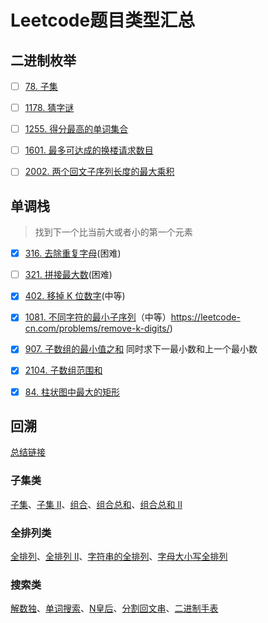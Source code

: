 # Leetcode题目类型汇总

## 二进制枚举

- [ ] [78. 子集](https://leetcode-cn.com/problems/subsets/)
- [ ] [1178. 猜字谜](https://leetcode-cn.com/problems/number-of-valid-words-for-each-puzzle/)
- [ ] [1255. 得分最高的单词集合](https://leetcode-cn.com/problems/maximum-score-words-formed-by-letters/)
- [ ] [1601. 最多可达成的换楼请求数目](https://leetcode-cn.com/problems/maximum-number-of-achievable-transfer-requests/)
- [ ] [2002. 两个回文子序列长度的最大乘积](https://leetcode-cn.com/problems/maximum-product-of-the-length-of-two-palindromic-subsequences/)



## 单调栈

> 找到下一个比当前大或者小的第一个元素

- [x] [316. 去除重复字母](https://leetcode-cn.com/problems/remove-duplicate-letters/)(困难)
- [ ] [321. 拼接最大数](https://leetcode-cn.com/problems/create-maximum-number/)(困难)
- [x] [402. 移掉 K 位数字](https://leetcode-cn.com/problems/remove-k-digits/)(中等)
- [x] [1081. 不同字符的最小子序列](https://leetcode-cn.com/problems/smallest-subsequence-of-distinct-characters/)（中等）https://leetcode-cn.com/problems/remove-k-digits/)
- [x] [907. 子数组的最小值之和](https://leetcode-cn.com/problems/sum-of-subarray-minimums/)  同时求下一最小数和上一个最小数
- [x] [2104. 子数组范围和](https://leetcode-cn.com/problems/sum-of-subarray-ranges/)  
- [x] [84. 柱状图中最大的矩形](https://leetcode-cn.com/problems/largest-rectangle-in-histogram/)



## 回溯

[总结链接](https://leetcode-cn.com/problems/subsets/solution/c-zong-jie-liao-hui-su-wen-ti-lei-xing-dai-ni-gao-/)

### 子集类

[子集](https://leetcode-cn.com/problems/subsets/)、[子集 II](https://leetcode-cn.com/problems/subsets-ii/)、[组合](https://leetcode-cn.com/problems/combinations/)、[组合总和](https://leetcode-cn.com/problems/combination-sum/)、[组合总和 II](https://leetcode-cn.com/problems/combination-sum-ii/)

### 全排列类

[全排列](https://leetcode-cn.com/problems/permutations/)、[全排列 II](https://leetcode-cn.com/problems/permutations-ii/)、[字符串的全排列](https://leetcode-cn.com/problems/zi-fu-chuan-de-pai-lie-lcof/)、[字母大小写全排列](https://leetcode-cn.com/problems/letter-case-permutation/)

### 搜索类

[解数独](https://leetcode-cn.com/problems/sudoku-solver/)、[单词搜索](https://leetcode-cn.com/problems/word-search/)、[N皇后](https://leetcode-cn.com/problems/eight-queens-lcci/)、[分割回文串](https://leetcode-cn.com/problems/palindrome-partitioning/)、[二进制手表](https://leetcode-cn.com/problems/binary-watch/)